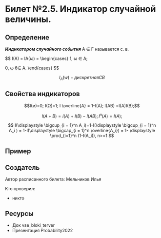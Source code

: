 # Билет №2.5. Индикатор случайной величины.

## Определение

***Индикатором случайного события*** A ∈ F называется с. в.

$$ I(A) = IA(ω) =
\begin{cases}
  1, ω ∈ A;
  
  0, ω 6∈ A.
\end{cases}
$$

$$ I_A (w) - дискретная СВ$$

## Свойства индикаторов
$$I(∅)=0; I(Ω)=1; I \overline{A} = 1-I(A); I(AB) =I(A)I(B);$$

$$ I(A+B)=I(A)+I(B)-I(AB); I^n(A)=I(A);$$

$$ I(\displaystyle \bigcup_{i = 1}^n A_i)=1-I(\displaystyle \bigcup_{i = 1}^n A_i ) = 1-I(\displaystyle \bigcap_{i = 1}^n \overline{A_i}) = 1- \displaystyle \prod_{i=1}^n (1-I(A_i)), n>=1 $$

## Пример

## Создатель

Автор расписанного билета: Мельников Илья

Кто проверил:
- никто

## Ресурсы
- Док vse_bloki_terver
- Презентация Probability2022
